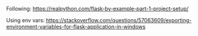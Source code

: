 Following: https://realpython.com/flask-by-example-part-1-project-setup/

Using env vars: https://stackoverflow.com/questions/57063609/exporting-environment-variables-for-flask-application-in-windows